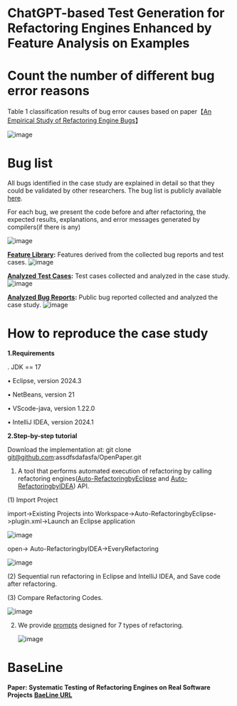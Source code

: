 # ChatGPT-based Test Generation for Refactoring Engines Enhanced by  Feature Analysis on Examples
# Count the number of different bug error reasons
Table 1 classification results of bug error causes based on paper【[An Empirical Study of Refactoring Engine Bugs](https://arxiv.org/abs/2409.14610)】

![image](https://github.com/user-attachments/assets/e96681e8-05ba-4b19-ad8c-4073378a4401)
# Bug list
All bugs identified in the case study are explained in detail so that they could be validated by other researchers. The bug list is publicly available [here](https://assdfsdafasfa.github.io/). 

For each bug, we present the code before and after refactoring, the expected results, explanations, and error messages generated by compilers(if there is any)

![image](https://github.com/user-attachments/assets/322b5448-e22f-4cb6-a418-8d946ce07daa)

  **[Feature Library](https://github.com/assdfsdafasfa/OpenPaper/tree/main/Dataset/FeatureLibrary):** Features derived from the collected bug reports and test cases. 
    ![image](https://github.com/user-attachments/assets/0a19017b-c59d-4561-a602-c0dc124c8108)

  **[Analyzed Test Cases](https://github.com/assdfsdafasfa/OpenPaper/tree/main/Dataset/AnalyzedTestCases):** Test cases collected and analyzed in the case study. 
![image](https://github.com/user-attachments/assets/1f767d68-8dca-43be-8883-5259f490e254)

  **[Analyzed Bug Reports](https://github.com/assdfsdafasfa/OpenPaper/tree/main/Dataset/AnalyzedBugReports):** Public bug reported collected and analyzed the case study. 
  ![image](https://github.com/user-attachments/assets/13b36d20-b0b0-4c6f-b1ac-eb1ff9fa9754)

# How to reproduce the case study

**1.Requirements**

. JDK == 17

• Eclipse, version 2024.3 

• NetBeans, version 21 

• VScode-java, version 1.22.0 

• IntelliJ IDEA, version 2024.1

**2.Step-by-step tutorial**

Download the implementation at: git clone git@github.com:assdfsdafasfa/OpenPaper.git

1. A tool that performs automated execution of refactoring by calling refactoring engines([Auto-RefactoringbyEclipse](https://github.com/assdfsdafasfa/OpenPaper/tree/main/Implementation/Eclipse_AutoRefactor) and [Auto-RefactoringbyIDEA](https://github.com/assdfsdafasfa/OpenPaper/tree/main/Implementation/IDEA_AutoRefactor)) API.

(1) Import Project

import->Existing Projects into Workspace->Auto-RefactoringbyEclipse->plugin.xml->Launch an Eclipse application
   
   ![image](https://github.com/user-attachments/assets/73d293ee-0a62-4a4e-a200-7b9999a4fed1)

open-> Auto-RefactoringbyIDEA->EveryRefactoring
   
   ![image](https://github.com/user-attachments/assets/af61bf0e-1a31-4d86-b070-1c0b1df201cb)

(2) Sequential run refactoring in Eclipse and IntelliJ IDEA, and Save code after refactoring.

(3) Compare Refactoring Codes.
   
   ![image](https://github.com/user-attachments/assets/724fff2a-2498-4bc1-b7e2-b76424256be7)

2. We provide [prompts](https://github.com/assdfsdafasfa/OpenPaper/tree/main/Implementation/Prompt/Generator) designed for 7 types of refactoring.

   ![image](https://github.com/user-attachments/assets/e45d9656-ef86-4610-980c-8087d757528d)

# BaseLine
**Paper: Systematic Testing of Refactoring Engines on Real Software Projects**  **[BaeLine URL](http://mir.cs.illinois.edu/rtr)** 

